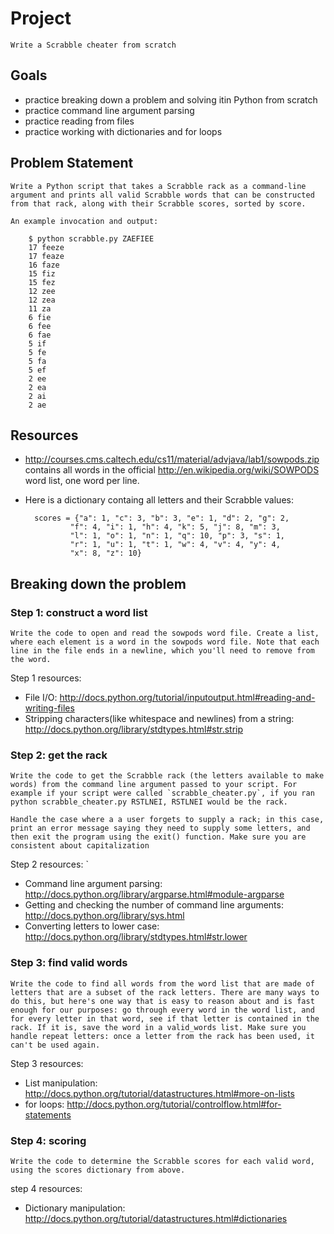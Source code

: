 # Project

	Write a Scrabble cheater from scratch
	
## Goals

* practice breaking down a problem and solving itin Python from scratch
* practice command line argument parsing
* practice reading from files
* practice working with dictionaries and for loops
	
## Problem Statement

	Write a Python script that takes a Scrabble rack as a command-line argument and prints all valid Scrabble words that can be constructed from that rack, along with their Scrabble scores, sorted by score. 
	
	An example invocation and output:
```	
    $ python scrabble.py ZAEFIEE
    17 feeze
    17 feaze
    16 faze
    15 fiz
    15 fez
    12 zee
    12 zea
    11 za
    6 fie
    6 fee
    6 fae
    5 if
    5 fe
    5 fa
    5 ef
    2 ee
    2 ea
    2 ai
    2 ae
```	
## Resources

* http://courses.cms.caltech.edu/cs11/material/advjava/lab1/sowpods.zip contains all words in the 	official http://en.wikipedia.org/wiki/SOWPODS word list, one word per line.
	
* Here is a dictionary containg all letters and their Scrabble values:
		
		scores = {"a": 1, "c": 3, "b": 3, "e": 1, "d": 2, "g": 2,
			    "f": 4, "i": 1, "h": 4, "k": 5, "j": 8, "m": 3,
			    "l": 1, "o": 1, "n": 1, "q": 10, "p": 3, "s": 1,
			    "r": 1, "u": 1, "t": 1, "w": 4, "v": 4, "y": 4,
			    "x": 8, "z": 10}
		 
## Breaking down the problem

###	Step 1: construct a word list
	
	Write the code to open and read the sowpods word file. Create a list, where each element is a word in the sowpods word file. Note that each line in the file ends in a newline, which you'll need to remove from the word.
		
Step 1 resources:
		
* File I/O: http://docs.python.org/tutorial/inputoutput.html#reading-and-writing-files
* Stripping characters(like whitespace and newlines) from a string: http://docs.python.org/library/stdtypes.html#str.strip
		
###	Step 2: get the rack
	
	Write the code to get the Scrabble rack (the letters available to make words) from the command line argument passed to your script. For example if your script were called `scrabble_cheater.py`, if you ran python scrabble_cheater.py RSTLNEI, RSTLNEI would be the rack.
		
	Handle the case where a a user forgets to supply a rack; in this case, print an error message saying they need to supply some letters, and then exit the program using the exit() function. Make sure you are consistent about capitalization
		
Step 2 resources:
		`
* Command line argument parsing: http://docs.python.org/library/argparse.html#module-argparse
* Getting and checking the number of command line arguments: http://docs.python.org/library/sys.html
* Converting letters to lower case: http://docs.python.org/library/stdtypes.html#str.lower

###	Step 3: find valid words
	
	Write the code to find all words from the word list that are made of letters that are a subset of the rack letters. There are many ways to do this, but here's one way that is easy to reason about and is fast enough for our purposes: go through every word in the word list, and for every letter in that word, see if that letter is contained in the rack. If it is, save the word in a valid_words list. Make sure you handle repeat letters: once a letter from the rack has been used, it can't be used again.
		
Step 3 resources:
		
* List manipulation: http://docs.python.org/tutorial/datastructures.html#more-on-lists
* for loops: http://docs.python.org/tutorial/controlflow.html#for-statements
	
###	Step 4: scoring

	Write the code to determine the Scrabble scores for each valid word, using the scores dictionary from above.
		
step 4 resources:
		
* Dictionary manipulation: http://docs.python.org/tutorial/datastructures.html#dictionaries
		
<FINISHED>